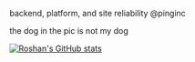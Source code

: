 backend, platform, and site reliability @pinginc

the dog in the pic is not my dog

[![Roshan's GitHub stats](https://github-readme-stats.vercel.app/api?username=roshbhatia&count_private=true&theme=gradient&hide=stars,contribs)](https://github.com/anuraghazra/github-readme-stats)

